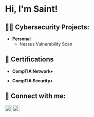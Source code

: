 <h1>Hi, I'm Saint! </h1>

<h2>👨‍💻 Cybersecurity Projects:</h2>

- <b>Personal</b>
  - Nessus Vulnerability Scan

<h2>📜 Certifications</h2>

- <b>CompTIA Network+</b>

- <b>CompTIA Security+</b>

<h2> 🤳 Connect with me:</h2>

[<img align="left" alt="JoshMadakor | LinkedIn" width="22px" src="https://cdn.jsdelivr.net/npm/simple-icons@v3/icons/linkedin.svg" />][linkedin]
[<img align="left" alt="JoshMadakor | Instagram" width="22px" src="https://www.iconsdb.com/icons/preview/black/fish-2-xxl.png" />][fishbowl]

[linkedin]: https://www.linkedin.com/in/saint/
[fishbowl]: https://www.fishbowlapp.com/fb/saint
